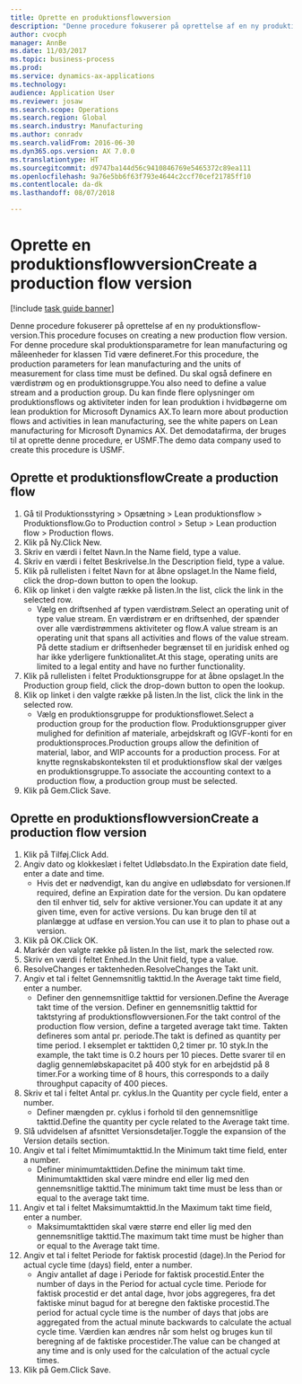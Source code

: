 ```yaml
--- 
title: Oprette en produktionsflowversion
description: "Denne procedure fokuserer på oprettelse af en ny produktionsflow-version."
author: cvocph
manager: AnnBe
ms.date: 11/03/2017
ms.topic: business-process
ms.prod: 
ms.service: dynamics-ax-applications
ms.technology: 
audience: Application User
ms.reviewer: josaw
ms.search.scope: Operations
ms.search.region: Global
ms.search.industry: Manufacturing
ms.author: conradv
ms.search.validFrom: 2016-06-30
ms.dyn365.ops.version: AX 7.0.0
ms.translationtype: HT
ms.sourcegitcommit: d9747ba144d56c9410846769e5465372c89ea111
ms.openlocfilehash: 9a76e5bb6f63f793e4644c2ccf70cef21785ff10
ms.contentlocale: da-dk
ms.lasthandoff: 08/07/2018

---
```

# <a name="create-a-production-flow-version"></a><span data-ttu-id="83caf-103">Oprette en produktionsflowversion</span><span class="sxs-lookup"><span data-stu-id="83caf-103">Create a production flow version</span></span>

[!include [task guide banner](../../includes/task-guide-banner.md)]

<span data-ttu-id="83caf-104">Denne procedure fokuserer på oprettelse af en ny produktionsflow-version.</span><span class="sxs-lookup"><span data-stu-id="83caf-104">This procedure focuses on creating a new production flow version.</span></span> <span data-ttu-id="83caf-105">For denne procedure skal produktionsparametre for lean manufacturing og måleenheder for klassen Tid være defineret.</span><span class="sxs-lookup"><span data-stu-id="83caf-105">For this procedure, the production parameters for lean manufacturing and the units of measurement for class time must be defined.</span></span> <span data-ttu-id="83caf-106">Du skal også definere en værdistrøm og en produktionsgruppe.</span><span class="sxs-lookup"><span data-stu-id="83caf-106">You also need to define a value stream and a production group.</span></span> <span data-ttu-id="83caf-107">Du kan finde flere oplysninger om produktionsflows og aktiviteter inden for lean produktion i hvidbøgerne om lean produktion for Microsoft Dynamics AX.</span><span class="sxs-lookup"><span data-stu-id="83caf-107">To learn more about production flows and activities in lean manufacturing, see the white papers on Lean manufacturing for Microsoft Dynamics AX.</span></span> <span data-ttu-id="83caf-108">Det demodatafirma, der bruges til at oprette denne procedure, er USMF.</span><span class="sxs-lookup"><span data-stu-id="83caf-108">The demo data company used to create this procedure is USMF.</span></span>


## <a name="create-a-production-flow"></a><span data-ttu-id="83caf-109">Oprette et produktionsflow</span><span class="sxs-lookup"><span data-stu-id="83caf-109">Create a production flow</span></span>
1. <span data-ttu-id="83caf-110">Gå til Produktionsstyring > Opsætning > Lean produktionsflow > Produktionsflow.</span><span class="sxs-lookup"><span data-stu-id="83caf-110">Go to Production control > Setup > Lean production flow > Production flows.</span></span>
2. <span data-ttu-id="83caf-111">Klik på Ny.</span><span class="sxs-lookup"><span data-stu-id="83caf-111">Click New.</span></span>
3. <span data-ttu-id="83caf-112">Skriv en værdi i feltet Navn.</span><span class="sxs-lookup"><span data-stu-id="83caf-112">In the Name field, type a value.</span></span>
4. <span data-ttu-id="83caf-113">Skriv en værdi i feltet Beskrivelse.</span><span class="sxs-lookup"><span data-stu-id="83caf-113">In the Description field, type a value.</span></span>
5. <span data-ttu-id="83caf-114">Klik på rullelisten i feltet Navn for at åbne opslaget.</span><span class="sxs-lookup"><span data-stu-id="83caf-114">In the Name field, click the drop-down button to open the lookup.</span></span>
6. <span data-ttu-id="83caf-115">Klik op linket i den valgte række på listen.</span><span class="sxs-lookup"><span data-stu-id="83caf-115">In the list, click the link in the selected row.</span></span>
    * <span data-ttu-id="83caf-116">Vælg en driftsenhed af typen værdistrøm.</span><span class="sxs-lookup"><span data-stu-id="83caf-116">Select an operating unit of type value stream.</span></span> <span data-ttu-id="83caf-117">En værdistrøm er en driftsenhed, der spænder over alle værdistrømmens aktiviteter og flow.</span><span class="sxs-lookup"><span data-stu-id="83caf-117">A value stream is an operating unit that spans all activities and flows of the value stream.</span></span> <span data-ttu-id="83caf-118">På dette stadium er driftsenheder begrænset til en juridisk enhed og har ikke yderligere funktionalitet.</span><span class="sxs-lookup"><span data-stu-id="83caf-118">At this stage, operating units are limited to a legal entity and have no further functionality.</span></span>  
7. <span data-ttu-id="83caf-119">Klik på rullelisten i feltet Produktionsgruppe for at åbne opslaget.</span><span class="sxs-lookup"><span data-stu-id="83caf-119">In the Production group field, click the drop-down button to open the lookup.</span></span>
8. <span data-ttu-id="83caf-120">Klik op linket i den valgte række på listen.</span><span class="sxs-lookup"><span data-stu-id="83caf-120">In the list, click the link in the selected row.</span></span>
    * <span data-ttu-id="83caf-121">Vælg en produktionsgruppe for produktionsflowet.</span><span class="sxs-lookup"><span data-stu-id="83caf-121">Select a production group for the production flow.</span></span> <span data-ttu-id="83caf-122">Produktionsgrupper giver mulighed for definition af materiale, arbejdskraft og IGVF-konti for en produktionsproces.</span><span class="sxs-lookup"><span data-stu-id="83caf-122">Production groups allow the definition of material, labor, and WIP accounts for a production process.</span></span> <span data-ttu-id="83caf-123">For at knytte regnskabskonteksten til et produktionsflow skal der vælges en produktionsgruppe.</span><span class="sxs-lookup"><span data-stu-id="83caf-123">To associate the accounting context to a production flow, a production group must be selected.</span></span>  
9. <span data-ttu-id="83caf-124">Klik på Gem.</span><span class="sxs-lookup"><span data-stu-id="83caf-124">Click Save.</span></span>

## <a name="create-a-production-flow-version"></a><span data-ttu-id="83caf-125">Oprette en produktionsflowversion</span><span class="sxs-lookup"><span data-stu-id="83caf-125">Create a production flow version</span></span>
1. <span data-ttu-id="83caf-126">Klik på Tilføj.</span><span class="sxs-lookup"><span data-stu-id="83caf-126">Click Add.</span></span>
2. <span data-ttu-id="83caf-127">Angiv dato og klokkeslæt i feltet Udløbsdato.</span><span class="sxs-lookup"><span data-stu-id="83caf-127">In the Expiration date field, enter a date and time.</span></span>
    * <span data-ttu-id="83caf-128">Hvis det er nødvendigt, kan du angive en udløbsdato for versionen.</span><span class="sxs-lookup"><span data-stu-id="83caf-128">If required, define an Expiration date for the version.</span></span> <span data-ttu-id="83caf-129">Du kan opdatere den til enhver tid, selv for aktive versioner.</span><span class="sxs-lookup"><span data-stu-id="83caf-129">You can update it at any given time, even for active versions.</span></span> <span data-ttu-id="83caf-130">Du kan bruge den til at planlægge at udfase en version.</span><span class="sxs-lookup"><span data-stu-id="83caf-130">You can use it to plan to phase out a version.</span></span>  
3. <span data-ttu-id="83caf-131">Klik på OK.</span><span class="sxs-lookup"><span data-stu-id="83caf-131">Click OK.</span></span>
4. <span data-ttu-id="83caf-132">Markér den valgte række på listen.</span><span class="sxs-lookup"><span data-stu-id="83caf-132">In the list, mark the selected row.</span></span>
5. <span data-ttu-id="83caf-133">Skriv en værdi i feltet Enhed.</span><span class="sxs-lookup"><span data-stu-id="83caf-133">In the Unit field, type a value.</span></span>
6. <span data-ttu-id="83caf-134">ResolveChanges er taktenheden.</span><span class="sxs-lookup"><span data-stu-id="83caf-134">ResolveChanges the Takt unit.</span></span>
7. <span data-ttu-id="83caf-135">Angiv et tal i feltet Gennemsnitlig takttid.</span><span class="sxs-lookup"><span data-stu-id="83caf-135">In the Average takt time field, enter a number.</span></span>
    * <span data-ttu-id="83caf-136">Definer den gennemsnitlige takttid for versionen.</span><span class="sxs-lookup"><span data-stu-id="83caf-136">Define the Average takt time of the version.</span></span> <span data-ttu-id="83caf-137">Definer en gennemsnitlig takttid for taktstyring af produktionsflowversionen.</span><span class="sxs-lookup"><span data-stu-id="83caf-137">For the takt control of the production flow version, define a targeted average takt time.</span></span> <span data-ttu-id="83caf-138">Takten defineres som antal pr. periode.</span><span class="sxs-lookup"><span data-stu-id="83caf-138">The takt is defined as quantity per time period.</span></span> <span data-ttu-id="83caf-139">I eksemplet er takttiden 0,2 timer pr. 10 styk.</span><span class="sxs-lookup"><span data-stu-id="83caf-139">In the example, the takt time is 0.2 hours per 10 pieces.</span></span> <span data-ttu-id="83caf-140">Dette svarer til en daglig gennemløbskapacitet på 400 styk for en arbejdstid på 8 timer.</span><span class="sxs-lookup"><span data-stu-id="83caf-140">For a working time of 8 hours, this corresponds to a daily throughput capacity of 400 pieces.</span></span>  
8. <span data-ttu-id="83caf-141">Skriv et tal i feltet Antal pr. cyklus.</span><span class="sxs-lookup"><span data-stu-id="83caf-141">In the Quantity per cycle field, enter a number.</span></span>
    * <span data-ttu-id="83caf-142">Definer mængden pr. cyklus i forhold til den gennemsnitlige takttid.</span><span class="sxs-lookup"><span data-stu-id="83caf-142">Define the quantity per cycle related to the Average takt time.</span></span>  
9. <span data-ttu-id="83caf-143">Slå udvidelsen af afsnittet Versionsdetaljer.</span><span class="sxs-lookup"><span data-stu-id="83caf-143">Toggle the expansion of the Version details section.</span></span>
10. <span data-ttu-id="83caf-144">Angiv et tal i feltet Mimimumtakttid.</span><span class="sxs-lookup"><span data-stu-id="83caf-144">In the Minimum takt time field, enter a number.</span></span>
    * <span data-ttu-id="83caf-145">Definer minimumtakttiden.</span><span class="sxs-lookup"><span data-stu-id="83caf-145">Define the minimum takt time.</span></span> <span data-ttu-id="83caf-146">Minimumtakttiden skal være mindre end eller lig med den gennemsnitlige takttid.</span><span class="sxs-lookup"><span data-stu-id="83caf-146">The minimum takt time must be less than or equal to the average takt time.</span></span>  
11. <span data-ttu-id="83caf-147">Angiv et tal i feltet Maksimumtakttid.</span><span class="sxs-lookup"><span data-stu-id="83caf-147">In the Maximum takt time field, enter a number.</span></span>
    * <span data-ttu-id="83caf-148">Maksimumtakttiden skal være større end eller lig med den gennemsnitlige takttid.</span><span class="sxs-lookup"><span data-stu-id="83caf-148">The maximum takt time must be higher than or equal to the Average takt time.</span></span>  
12. <span data-ttu-id="83caf-149">Angiv et tal i feltet Periode for faktisk procestid (dage).</span><span class="sxs-lookup"><span data-stu-id="83caf-149">In the Period for actual cycle time (days) field, enter a number.</span></span>
    * <span data-ttu-id="83caf-150">Angiv antallet af dage i Periode for faktisk procestid.</span><span class="sxs-lookup"><span data-stu-id="83caf-150">Enter the number of days in the Period for actual cycle time.</span></span> <span data-ttu-id="83caf-151">Periode for faktisk procestid er det antal dage, hvor jobs aggregeres, fra det faktiske minut bagud for at beregne den faktiske procestid.</span><span class="sxs-lookup"><span data-stu-id="83caf-151">The period for actual cycle time is the number of days that jobs are aggregated from the actual minute backwards to calculate the actual cycle time.</span></span> <span data-ttu-id="83caf-152">Værdien kan ændres når som helst og bruges kun til beregning af de faktiske procestider.</span><span class="sxs-lookup"><span data-stu-id="83caf-152">The value can be changed at any time and is only used for the calculation of the actual cycle times.</span></span>  
13. <span data-ttu-id="83caf-153">Klik på Gem.</span><span class="sxs-lookup"><span data-stu-id="83caf-153">Click Save.</span></span>


